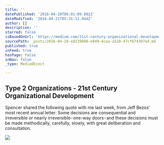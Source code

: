 ```yaml
---
title: ''
datePublished: '2016-04-28T06:01:09.802Z'
dateModified: '2016-04-21T05:31:12.944Z'
author: []
description: ''
starred: false
isBasedOnUrl: 'https://medium.com/21st-century-organizational-development/type-2-organizations-df3f1f53c66c?source=userActivityShare-8ae4bd188850-1461216667'
sourcePath: _posts/2016-04-28-ed239880-e949-4caa-a528-47cf674397e4.md
published: true
inFeed: true
hasPage: false
inNav: false
_type: MediaObject

---
```

<article style=""><h1>Type 2 Organizations - 21st Century Organizational Development</h1><p>Spencer shared the following quote with me last week, from Jeff Bezos' most recent annual letter: Some decisions are consequential and irreversible or nearly irreversible - one-way doors - and these decisions must be made methodically, carefully, slowly, with great deliberation and consultation.</p><img src="https://cdn-images-1.medium.com/max/1200/1*93Dj8gx59heT1MR6htuwHQ.jpeg" /></article>